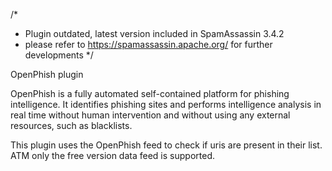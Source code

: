 /*
 * Plugin outdated, latest version included in SpamAssassin 3.4.2
 * please refer to https://spamassassin.apache.org/ for further developments
 */


OpenPhish plugin

OpenPhish is a fully automated self-contained platform for phishing intelligence. It identifies phishing sites and performs intelligence analysis in real time without human intervention and without using any external resources, such as blacklists.

This plugin uses the OpenPhish feed to check if uris are present in their list.
ATM only the free version data feed is supported.
